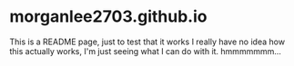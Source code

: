 # morganlee2703.github.io
This is a README page, just to test that it works
I really have no idea how this actually works, I'm just seeing what I can do with it.
hmmmmmmm...
